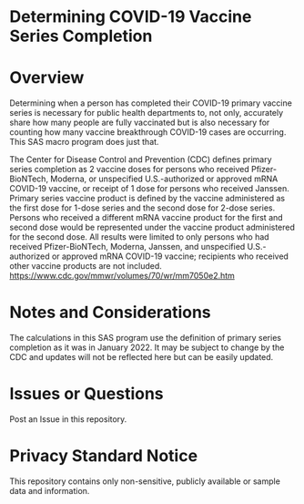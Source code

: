 # Determining COVID-19 Vaccine Series Completion

# Overview
Determining when a person has completed their COVID-19 primary vaccine series is necessary for public health departments to, not only, accurately share how many people are fully vaccinated but is also necessary for counting how many vaccine breakthrough COVID-19 cases are occurring. This SAS macro program does just that. 

The Center for Disease Control and Prevention (CDC) defines primary series completion as 2 vaccine doses for persons who received Pfizer-BioNTech, Moderna, or unspecified U.S.-authorized or approved mRNA COVID-19 vaccine, or receipt of 1 dose for persons who received Janssen. Primary series vaccine product is defined by the vaccine administered as the first dose for 1-dose series and the second dose for 2-dose series. Persons who received a different mRNA vaccine product for the first and second dose would be represented under the vaccine product administered for the second dose. All results were limited to only persons who had received Pfizer-BioNTech, Moderna, Janssen, and unspecified U.S.-authorized or approved mRNA COVID-19 vaccine; recipients who received other vaccine products are not included. https://www.cdc.gov/mmwr/volumes/70/wr/mm7050e2.htm

# Notes and Considerations
The calculations in this SAS program use the definition of primary series completion as it was in January 2022. It may be subject to change by the CDC and updates will not be reflected here but can be easily updated.

# Issues or Questions
Post an Issue in this repository.

# Privacy Standard Notice
This repository contains only non-sensitive, publicly available or sample data and information.

